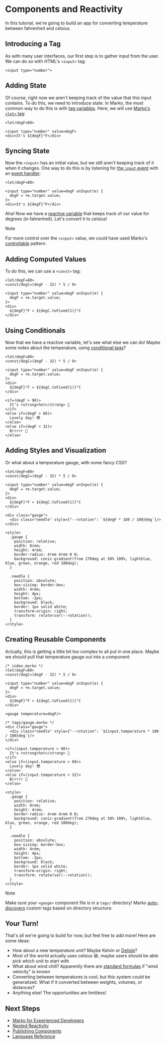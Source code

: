 # Components and Reactivity

In this tutorial, we're going to build an app for converting temperature between fahrenheit and celsius.

## Introducing a Tag

As with many user interfaces, our first step is to gather input from the user. We can do so with HTML's `<input>` tag:

```marko
<input type="number">
```

## Adding State

Of course, right now we aren't keeping track of the value that this input contains. To do this, we need to introduce state. In Marko, the most common way to do this is with [tag variables](../reference/language.md#tag-variables). Here, we will use [Marko's `<let>` tag](../reference/core-tag.md#let):

```marko
<let/degF=80>

<input type="number" value=degF>
<div>It's ${degF}°F</div>
```

## Syncing State

Now the `<input>` has an initial value, but we still aren't keeping track of it when it changes. One way to do this is by listening for [the `input` event](https://developer.mozilla.org/en-US/docs/Web/API/Element/input_event) with an [event handler](../reference/native-tag.md#event-handlers):

```marko
<let/degF=80>

<input type="number" value=degF onInput(e) {
  degF = +e.target.value;
}>
<div>It's ${degF}°F</div>
```

Aha! Now we have a [reactive variable](../reference/reactivity.md) that keeps track of our value for degrees (in fahrenheit). Let's convert it to celsius!

> [!NOTE]
> For more control over the `<input>` value, we could have used Marko's [controllable](../reference/native-tag.md#change-handlers) pattern.

## Adding Computed Values

To do this, we can use a `<const>` tag:

```marko
<let/degF=80>
<const/degC=(degF - 32) * 5 / 9>

<input type="number" value=degF onInput(e) {
  degF = +e.target.value;
}>
<div>
  ${degF}°F ↔ ${degC.toFixed(1)}°C
</div>
```

## Using Conditionals

Now that we have a reactive variable, let's see what else we can do! Maybe some notes about the temperature, using [conditional tags](../reference/core-tag.md#if--else)?

```marko
<let/degF=80>
<const/degC=(degF - 32) * 5 / 9>

<input type="number" value=degF onInput(e) {
  degF = +e.target.value;
}>
<div>
  ${degF}°F ↔ ${degC.toFixed(1)}°C
</div>

<if=(degF > 90)>
  It's <strong>hot</strong> 🥵
</if>
<else if=(degF > 60)>
  Lovely day! 😎
</else>
<else if=(degF < 32)>
  Brrrrr 🥶
</else>
```

## Adding Styles and Visualization

Or what about a temperature gauge, with some fancy CSS?

```marko
<let/degF=80>
<const/degC=(degF - 32) * 5 / 9>

<input type="number" value=degF onInput(e) {
  degF = +e.target.value;
}>
<div>
  ${degF}°F ↔ ${degC.toFixed(1)}°C
</div>

<div class="gauge">
  <div class="needle" style={"--rotation": `${degF * 180 / 100}deg`}/>
</div>

<style>
  .gauge {
    position: relative;
    width: 8rem;
    height: 4rem;
    border-radius: 4rem 4rem 0 0;
    background: conic-gradient(from 270deg at 50% 100%, lightblue, blue, green, orange, red 180deg);
  }

  .needle {
    position: absolute;
    box-sizing: border-box;
    width: 4rem;
    height: 4px;
    bottom: -2px;
    background: black;
    border: 1px solid white;
    transform-origin: right;
    transform: rotate(var(--rotation));
  }
</style>
```

## Creating Reusable Components

Actually, this is getting a little bit too complex to all put in one place. Maybe we should pull that temperature gauge out into a component:

```marko
/* index.marko */
<let/degF=80>
<const/degC=(degF - 32) * 5 / 9>

<input type="number" value=degF onInput(e) {
  degF = +e.target.value;
}>
<div>
  ${degF}°F ↔ ${degC.toFixed(1)}°C
</div>

<gauge temperature=degF/>
```

```marko
/* tags/gauge.marko */
<div class="gauge">
  <div class="needle" style={"--rotation": `${input.temperature * 180 / 100}deg`}/>
</div>

<if=(input.temperature > 90)>
  It's <strong>hot</strong> 🥵
</if>
<else if=(input.temperature > 60)>
  Lovely day! 😎
</else>
<else if=(input.temperature < 32)>
  Brrrrr 🥶
</else>

<style>
  .gauge {
    position: relative;
    width: 8rem;
    height: 4rem;
    border-radius: 4rem 4rem 0 0;
    background: conic-gradient(from 270deg at 50% 100%, lightblue, blue, green, orange, red 180deg);
  }

  .needle {
    position: absolute;
    box-sizing: border-box;
    width: 4rem;
    height: 4px;
    bottom: -2px;
    background: black;
    border: 1px solid white;
    transform-origin: right;
    transform: rotate(var(--rotation));
  }
</style>
```

> [!NOTE]
> Make sure your `<gauge>` component file is in a `tags/` directory! Marko [auto-discovers](../reference/custom-tag.md#custom-tag-discovery) custom tags based on directory structure.

<!-- markdownlint-disable MD026 allow exclamation point -->

## Your Turn!

That's all we're going to build for now, but feel free to add more! Here are some ideas:

- How about a new temperature unit? Maybe Kelvin or [Delisle](https://en.wikipedia.org/wiki/Delisle_scale)?
- Most of the world actually uses celsius 😅, maybe users should be able pick which unit to start with
- What about wind chill? Apparently there are [standard formulas](https://en.wikipedia.org/wiki/Wind_chill) if "wind velocity" is known
- Converting between temperatures is cool, but this system _could_ be generalized. What if it converted between weights, volumes, or distances?
- Anything else! The opportunities are limitless!

## Next Steps

- [Marko for Experienced Developers](./experienced-developers.md)
- [Nested Reactivity](../explanation/nested-reactivity.md)
- [Publishing Components](../guide/publishing-components.md)
- [Language Reference](../reference/language.md)
